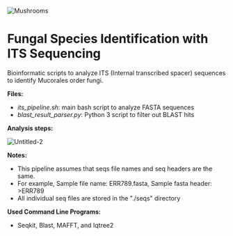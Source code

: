 ![Mushrooms](https://github.com/osmanmerdan/Fungal-ITS-Sequence-Analysis/assets/91588759/cc61b58d-7b5b-4ff0-ada0-5694c73331c8)

# Fungal Species Identification with ITS Sequencing
Bioinformatic scripts to analyze ITS (Internal transcribed spacer) sequences to identify Mucorales order fungi. 

**Files:**
- _its_pipeline.sh_: main bash script to analyze FASTA sequences
- _blast_result_parser.py_: Python 3 script to filter out BLAST hits

**Analysis steps:**

![Untitled-2](https://github.com/osmanmerdan/Fungal-ITS-Sequence-Analysis/assets/91588759/c6114cdf-8b3a-4132-9a28-b19b5950a791)


**Notes:**

- This pipeline assumes that seqs file names and seq headers are the same.
- For example, Sample file name: ERR789.fasta, Sample fasta header: >ERR789
- All individual seq files are stored in the "./seqs" directory

**Used Command Line Programs:**
- Seqkit, Blast, MAFFT, and Iqtree2
